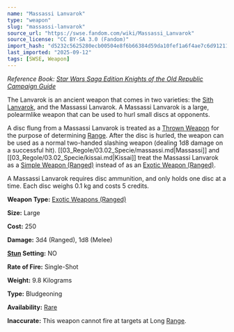 ```yaml
---
name: "Massassi Lanvarok"
type: "weapon"
slug: "massassi-lanvarok"
source_url: "https://swse.fandom.com/wiki/Massassi_Lanvarok"
source_license: "CC BY-SA 3.0 (Fandom)"
import_hash: "d5232c5625280ecb00504e8f6b66384d59da10fef1a6f4ae7c6d912116a44806"
last_imported: "2025-09-12"
tags: [SWSE, Weapon]
---
```

*Reference Book: [Star Wars Saga Edition Knights of the Old Republic Campaign Guide](https://swse.fandom.com/wiki/Star_Wars_Saga_Edition_Knights_of_the_Old_Republic_Campaign_Guide)*

The Lanvarok is an ancient weapon that comes in two varieties: the [Sith Lanvarok](https://swse.fandom.com/wiki/Sith_Lanvarok), and the Massassi Lanvarok. A Massassi Lanvarok is a large, polearmlike weapon that can be used to hurl small discs at opponents.

A disc flung from a Massassi Lanvarok is treated as a [Thrown Weapon](https://swse.fandom.com/wiki/Thrown_Weapon) for the purpose of determining [Range](https://swse.fandom.com/wiki/Range). After the disc is hurled, the weapon can be used as a normal two-handed slashing weapon (dealing 1d8 damage on a successful hit). [[03_Regole/03.02_Specie/massassi.md|Massassi]] and [[03_Regole/03.02_Specie/kissai.md|Kissai]] treat the Massassi Lanvarok as a [Simple Weapon (Ranged)](https://swse.fandom.com/wiki/Simple_Weapon_(Ranged)) instead of as an [Exotic Weapon (Ranged)](https://swse.fandom.com/wiki/Exotic_Weapon_(Ranged)).

A Massassi Lanvarok requires disc ammunition, and only holds one disc at a time. Each disc weighs 0.1 kg and costs 5 credits.

**Weapon Type:** [Exotic Weapons (Ranged)](https://swse.fandom.com/wiki/Exotic_Weapons_(Ranged))

**Size:** Large

**Cost:** 250

**Damage:** 3d4 (Ranged), 1d8 (Melee)

**[Stun](https://swse.fandom.com/wiki/Stun) Setting:** NO

**Rate of Fire:** Single-Shot

**Weight:** 9.8 Kilograms

**Type:** Bludgeoning

**Availability:** [Rare](https://swse.fandom.com/wiki/Rare)

**Inaccurate:** This weapon cannot fire at targets at Long [Range](https://swse.fandom.com/wiki/Range).